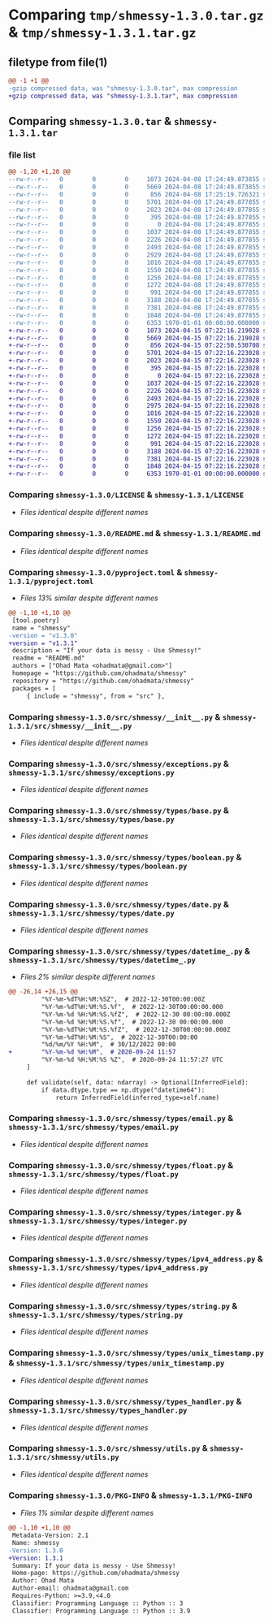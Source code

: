 # Comparing `tmp/shmessy-1.3.0.tar.gz` & `tmp/shmessy-1.3.1.tar.gz`

## filetype from file(1)

```diff
@@ -1 +1 @@
-gzip compressed data, was "shmessy-1.3.0.tar", max compression
+gzip compressed data, was "shmessy-1.3.1.tar", max compression
```

## Comparing `shmessy-1.3.0.tar` & `shmessy-1.3.1.tar`

### file list

```diff
@@ -1,20 +1,20 @@
--rw-r--r--   0        0        0     1073 2024-04-08 17:24:49.873855 shmessy-1.3.0/LICENSE
--rw-r--r--   0        0        0     5669 2024-04-08 17:24:49.873855 shmessy-1.3.0/README.md
--rw-r--r--   0        0        0      856 2024-04-08 17:25:19.726321 shmessy-1.3.0/pyproject.toml
--rw-r--r--   0        0        0     5701 2024-04-08 17:24:49.877855 shmessy-1.3.0/src/shmessy/__init__.py
--rw-r--r--   0        0        0     2023 2024-04-08 17:24:49.877855 shmessy-1.3.0/src/shmessy/exceptions.py
--rw-r--r--   0        0        0      395 2024-04-08 17:24:49.877855 shmessy-1.3.0/src/shmessy/schema.py
--rw-r--r--   0        0        0        0 2024-04-08 17:24:49.877855 shmessy-1.3.0/src/shmessy/types/__init__.py
--rw-r--r--   0        0        0     1037 2024-04-08 17:24:49.877855 shmessy-1.3.0/src/shmessy/types/base.py
--rw-r--r--   0        0        0     2226 2024-04-08 17:24:49.877855 shmessy-1.3.0/src/shmessy/types/boolean.py
--rw-r--r--   0        0        0     2493 2024-04-08 17:24:49.877855 shmessy-1.3.0/src/shmessy/types/date.py
--rw-r--r--   0        0        0     2929 2024-04-08 17:24:49.877855 shmessy-1.3.0/src/shmessy/types/datetime_.py
--rw-r--r--   0        0        0     1016 2024-04-08 17:24:49.877855 shmessy-1.3.0/src/shmessy/types/email.py
--rw-r--r--   0        0        0     1550 2024-04-08 17:24:49.877855 shmessy-1.3.0/src/shmessy/types/float.py
--rw-r--r--   0        0        0     1256 2024-04-08 17:24:49.877855 shmessy-1.3.0/src/shmessy/types/integer.py
--rw-r--r--   0        0        0     1272 2024-04-08 17:24:49.877855 shmessy-1.3.0/src/shmessy/types/ipv4_address.py
--rw-r--r--   0        0        0      991 2024-04-08 17:24:49.877855 shmessy-1.3.0/src/shmessy/types/string.py
--rw-r--r--   0        0        0     3188 2024-04-08 17:24:49.877855 shmessy-1.3.0/src/shmessy/types/unix_timestamp.py
--rw-r--r--   0        0        0     7381 2024-04-08 17:24:49.877855 shmessy-1.3.0/src/shmessy/types_handler.py
--rw-r--r--   0        0        0     1848 2024-04-08 17:24:49.877855 shmessy-1.3.0/src/shmessy/utils.py
--rw-r--r--   0        0        0     6353 1970-01-01 00:00:00.000000 shmessy-1.3.0/PKG-INFO
+-rw-r--r--   0        0        0     1073 2024-04-15 07:22:16.219028 shmessy-1.3.1/LICENSE
+-rw-r--r--   0        0        0     5669 2024-04-15 07:22:16.219028 shmessy-1.3.1/README.md
+-rw-r--r--   0        0        0      856 2024-04-15 07:22:50.530708 shmessy-1.3.1/pyproject.toml
+-rw-r--r--   0        0        0     5701 2024-04-15 07:22:16.223028 shmessy-1.3.1/src/shmessy/__init__.py
+-rw-r--r--   0        0        0     2023 2024-04-15 07:22:16.223028 shmessy-1.3.1/src/shmessy/exceptions.py
+-rw-r--r--   0        0        0      395 2024-04-15 07:22:16.223028 shmessy-1.3.1/src/shmessy/schema.py
+-rw-r--r--   0        0        0        0 2024-04-15 07:22:16.223028 shmessy-1.3.1/src/shmessy/types/__init__.py
+-rw-r--r--   0        0        0     1037 2024-04-15 07:22:16.223028 shmessy-1.3.1/src/shmessy/types/base.py
+-rw-r--r--   0        0        0     2226 2024-04-15 07:22:16.223028 shmessy-1.3.1/src/shmessy/types/boolean.py
+-rw-r--r--   0        0        0     2493 2024-04-15 07:22:16.223028 shmessy-1.3.1/src/shmessy/types/date.py
+-rw-r--r--   0        0        0     2975 2024-04-15 07:22:16.223028 shmessy-1.3.1/src/shmessy/types/datetime_.py
+-rw-r--r--   0        0        0     1016 2024-04-15 07:22:16.223028 shmessy-1.3.1/src/shmessy/types/email.py
+-rw-r--r--   0        0        0     1550 2024-04-15 07:22:16.223028 shmessy-1.3.1/src/shmessy/types/float.py
+-rw-r--r--   0        0        0     1256 2024-04-15 07:22:16.223028 shmessy-1.3.1/src/shmessy/types/integer.py
+-rw-r--r--   0        0        0     1272 2024-04-15 07:22:16.223028 shmessy-1.3.1/src/shmessy/types/ipv4_address.py
+-rw-r--r--   0        0        0      991 2024-04-15 07:22:16.223028 shmessy-1.3.1/src/shmessy/types/string.py
+-rw-r--r--   0        0        0     3188 2024-04-15 07:22:16.223028 shmessy-1.3.1/src/shmessy/types/unix_timestamp.py
+-rw-r--r--   0        0        0     7381 2024-04-15 07:22:16.223028 shmessy-1.3.1/src/shmessy/types_handler.py
+-rw-r--r--   0        0        0     1848 2024-04-15 07:22:16.223028 shmessy-1.3.1/src/shmessy/utils.py
+-rw-r--r--   0        0        0     6353 1970-01-01 00:00:00.000000 shmessy-1.3.1/PKG-INFO
```

### Comparing `shmessy-1.3.0/LICENSE` & `shmessy-1.3.1/LICENSE`

 * *Files identical despite different names*

### Comparing `shmessy-1.3.0/README.md` & `shmessy-1.3.1/README.md`

 * *Files identical despite different names*

### Comparing `shmessy-1.3.0/pyproject.toml` & `shmessy-1.3.1/pyproject.toml`

 * *Files 13% similar despite different names*

```diff
@@ -1,10 +1,10 @@
 [tool.poetry]
 name = "shmessy"
-version = "v1.3.0"
+version = "v1.3.1"
 description = "If your data is messy - Use Shmessy!"
 readme = "README.md"
 authors = ["Ohad Mata <ohadmata@gmail.com>"]
 homepage = "https://github.com/ohadmata/shmessy"
 repository = "https://github.com/ohadmata/shmessy"
 packages = [
     { include = "shmessy", from = "src" },
```

### Comparing `shmessy-1.3.0/src/shmessy/__init__.py` & `shmessy-1.3.1/src/shmessy/__init__.py`

 * *Files identical despite different names*

### Comparing `shmessy-1.3.0/src/shmessy/exceptions.py` & `shmessy-1.3.1/src/shmessy/exceptions.py`

 * *Files identical despite different names*

### Comparing `shmessy-1.3.0/src/shmessy/types/base.py` & `shmessy-1.3.1/src/shmessy/types/base.py`

 * *Files identical despite different names*

### Comparing `shmessy-1.3.0/src/shmessy/types/boolean.py` & `shmessy-1.3.1/src/shmessy/types/boolean.py`

 * *Files identical despite different names*

### Comparing `shmessy-1.3.0/src/shmessy/types/date.py` & `shmessy-1.3.1/src/shmessy/types/date.py`

 * *Files identical despite different names*

### Comparing `shmessy-1.3.0/src/shmessy/types/datetime_.py` & `shmessy-1.3.1/src/shmessy/types/datetime_.py`

 * *Files 2% similar despite different names*

```diff
@@ -26,14 +26,15 @@
         "%Y-%m-%dT%H:%M:%SZ",  # 2022-12-30T00:00:00Z
         "%Y-%m-%dT%H:%M:%S.%f",  # 2022-12-30T00:00:00.000
         "%Y-%m-%d %H:%M:%S.%fZ",  # 2022-12-30 00:00:00.000Z
         "%Y-%m-%d %H:%M:%S.%f",  # 2022-12-30 00:00:00.000
         "%Y-%m-%dT%H:%M:%S.%fZ",  # 2022-12-30T00:00:00.000Z
         "%Y-%m-%dT%H:%M:%S",  # 2022-12-30T00:00:00
         "%d/%m/%Y %H:%M",  # 30/12/2022 00:00
+        "%Y-%m-%d %H:%M",  # 2020-09-24 11:57
         "%Y-%m-%d %H:%M:%S %Z",  # 2020-09-24 11:57:27 UTC
     ]
 
     def validate(self, data: ndarray) -> Optional[InferredField]:
         if data.dtype.type == np.dtype("datetime64"):
             return InferredField(inferred_type=self.name)
```

### Comparing `shmessy-1.3.0/src/shmessy/types/email.py` & `shmessy-1.3.1/src/shmessy/types/email.py`

 * *Files identical despite different names*

### Comparing `shmessy-1.3.0/src/shmessy/types/float.py` & `shmessy-1.3.1/src/shmessy/types/float.py`

 * *Files identical despite different names*

### Comparing `shmessy-1.3.0/src/shmessy/types/integer.py` & `shmessy-1.3.1/src/shmessy/types/integer.py`

 * *Files identical despite different names*

### Comparing `shmessy-1.3.0/src/shmessy/types/ipv4_address.py` & `shmessy-1.3.1/src/shmessy/types/ipv4_address.py`

 * *Files identical despite different names*

### Comparing `shmessy-1.3.0/src/shmessy/types/string.py` & `shmessy-1.3.1/src/shmessy/types/string.py`

 * *Files identical despite different names*

### Comparing `shmessy-1.3.0/src/shmessy/types/unix_timestamp.py` & `shmessy-1.3.1/src/shmessy/types/unix_timestamp.py`

 * *Files identical despite different names*

### Comparing `shmessy-1.3.0/src/shmessy/types_handler.py` & `shmessy-1.3.1/src/shmessy/types_handler.py`

 * *Files identical despite different names*

### Comparing `shmessy-1.3.0/src/shmessy/utils.py` & `shmessy-1.3.1/src/shmessy/utils.py`

 * *Files identical despite different names*

### Comparing `shmessy-1.3.0/PKG-INFO` & `shmessy-1.3.1/PKG-INFO`

 * *Files 1% similar despite different names*

```diff
@@ -1,10 +1,10 @@
 Metadata-Version: 2.1
 Name: shmessy
-Version: 1.3.0
+Version: 1.3.1
 Summary: If your data is messy - Use Shmessy!
 Home-page: https://github.com/ohadmata/shmessy
 Author: Ohad Mata
 Author-email: ohadmata@gmail.com
 Requires-Python: >=3.9,<4.0
 Classifier: Programming Language :: Python :: 3
 Classifier: Programming Language :: Python :: 3.9
```

